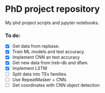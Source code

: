 # PhD project repository
My phd project scripts and jupyter notebooks.

### To do:
- [x] Get data from repbase.
- [x] Train ML models and test accuracy.
- [x] Implement CNN an test accuracy 
- [x] Get new data from treb-db and dfam.
- [x] Implement LSTM
- [ ] Split data into TEs families.
- [ ] Use RepeatMasker + CNN.
- [ ] Get coordinates with CNN object detection
